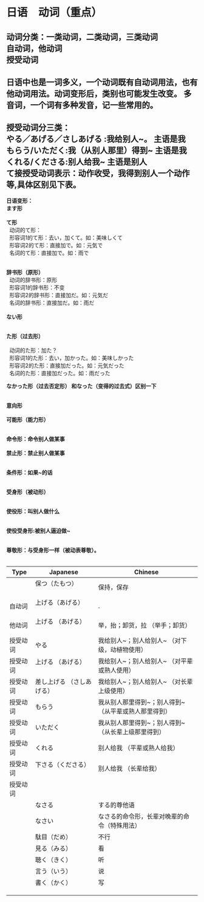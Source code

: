 # 日语　动词（重点）
动词分类：一类动词，二类动词，三类动词
<br>
自动词，他动词
<br>
授受动词
---
日语中也是一词多义，一个动词既有自动词用法，也有他动词用法。动词变形后，类别也可能发生改变。
多音词，一个词有多种发音，记一些常用的。
---
授受动词分三类：
<br>
やる／あげる／さしあげる :我给别人~。   <b>主语是我</b>
<br>
もらう/いただく:我（从别人那里）得到~   <b>主语是我</b>
<br>
くれる/くださる:别人给我~    <b>主语是别人</b>
<br>
<b>て接授受动词表示：动作收受，我得到别人一个动作等,具体区别见下表。</b>
---
<b>日语变形：</b>
<br>
<b>ます形</b>
<br>
<br>
<b>て形</b>
<br>
&nbsp;&nbsp;动词的て形：
<br>
&nbsp;&nbsp;形容词1的て形：去い，加くて。如：美味しくて
<br>
&nbsp;&nbsp;形容词2的て形：直接加で。如：元気で
<br>
&nbsp;&nbsp;名词的て形：直接加で。如：雨で
<br><br>

<b>辞书形（原形）</b>
<br>
&nbsp;&nbsp;动词的辞书形：原形
<br>
&nbsp;&nbsp;形容词1的辞书形：不变
<br>
&nbsp;&nbsp;形容词2的辞书形：直接加だ。如：元気だ
<br>
&nbsp;&nbsp;名词的辞书形：直接加だ。如：雨だ
<br><br>
<b>ない形</b>
<br><br>

<b>た形（过去形）</b>
<br><br>
&nbsp;&nbsp;动词的た形：加た？
<br>
&nbsp;&nbsp;形容词1的た形：去い，加かった。如：美味しかった
<br>
&nbsp;&nbsp;形容词2的た形：直接加だった。如：元気だった
<br>
&nbsp;&nbsp;名词的た形：直接加だった。如：雨だった

<b>なかった形（过去否定形） 和なった（变得的过去式）区别一下</b>
<br><br>


<b>意向形</b>
<br><br>
<b>可能形（能力形）</b>
<br><br>

<b>命令形：命令别人做某事</b>
<br><br>
<b>禁止形：禁止别人做某事</b>
<br><br>

<b>条件形：如果~的话</b>
<br><br>

<b>受身形（被动形）</b>
<br><br>

<b>使役形：叫别人做什么</b>
<br><br>

<b>使役受身形:被别人逼迫做~</b>
<br><br>

<b>尊敬形：与受身形一样（被动表尊敬）。</b>
<br><br>



| Type   | Japanese                                                    | Chinese |
|------------|-----------------------------------------------------------|------------|
|          |   保つ（たもつ） 　　　 |  保持，保存     |
|    自动词      |  上げる（あげる）  　　　 |    .   |
|    他动词      |  上げる （あげる） 　　　 |   举，抬；卸货，拉  （举手；卸货）    |
|    授受动词      |    やる　 　 |  我给别人~；别人给别人~ （对下级，动植物使用）  |
|    授受动词      |    上げる （あげる） 　 |  我给别人~；别人给别人~ （对平辈或熟人使用）   |
|    授受动词      |    差し上げる （さしあげる） 　 |  我给别人~；别人给别人~ （对长辈上级使用）   |
|    授受动词      |   もらう  　 |  我从别人那里得到~；别人得到~  （从平辈或熟人那里得到）  |
|    授受动词      |   いただく  　 |  我从别人那里得到~；别人得到~  （从长辈上级那里得到）  |
|    授受动词      |   くれる  　 |   别人给我 （平辈或熟人给我）    |
|    授受动词      |   下さる（くださる）  　 |  别人给我  （长辈给我）  |
|    授受动词      |     　 |      |
|          |    なさる　　　 | する的尊他语      |
|          |    なさい　　　 |  なさる的命令形，长辈对晚辈的命令（特殊用法）     |
|          |    駄目（だめ）　　 |  不行     |
|          |  見る（みる） | 看      |
|          |    聴く（きく）　　　 |  听     |
|          |    言う（いう）　 |  说     |
|          |   書く（かく）  |  写      |
|          |     |      |
|          |     |      |
|          |     |      |






